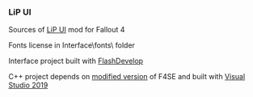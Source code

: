 ### LiP UI

Sources of [LiP UI](https://www.loverslab.com/files/file/20485-lip-ui/) mod for Fallout 4

Fonts license in Interface\fonts\ folder

Interface project built with [FlashDevelop](https://www.flashdevelop.org/)

C++ project depends on [modified version](https://github.com/dlinny-lag/f4se) of F4SE and built with [Visual Studio 2019](https://visualstudio.microsoft.com/downloads/)
